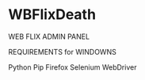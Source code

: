 # WBFlixDeath

WEB FLIX ADMIN PANEL

REQUIREMENTS for WINDOWNS

Python
Pip
Firefox
Selenium WebDriver

